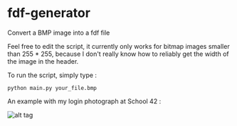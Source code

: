 # fdf-generator
Convert a BMP image into a fdf file

Feel free to edit the script, it currently only works for bitmap images smaller than 255 * 255, because I don't really know how to reliably get the width of the image in the header.

To run the script, simply type :
```
python main.py your_file.bmp
```

An example with my login photograph at School 42 : 

![alt tag](http://s29.postimg.org/g7mtby7iv/Screen_Shot_2015_12_16_at_1_38_47_AM.png)
